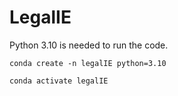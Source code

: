 # LegalIE

Python 3.10 is needed to run the code.

`conda create -n legalIE python=3.10`

`conda activate legalIE`

